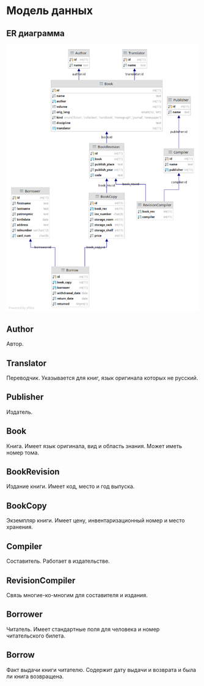 # Модель данных

## ER диаграмма
![screenshot](img/ER.png)

## Author
Автор.

## Translator
Переводчик. Указывается для книг, язык оригинала которых не русский.

## Publisher
Издатель.

## Book
Книга. Имеет язык оригинала, вид и область знания. Может иметь номер тома.

## BookRevision
Издание книги. Имеет код, место и год выпуска.

## BookCopy
Экземпляр книги. Имеет цену, инвентаризационный номер и место хранения.

## Compiler
Составитель. Работает в издательстве.

## RevisionCompiler
Связь многие-ко-многим для составителя и издания.

## Borrower
Читатель. Имеет стандартные поля для человека и номер читательского билета.

## Borrow
Факт выдачи книги читателю. Содержит дату выдачи и возврата и была ли книга возвращена.
